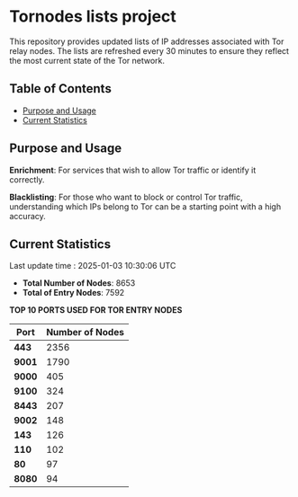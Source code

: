# Tornodes lists project

This repository provides updated lists of IP addresses associated with Tor relay nodes. The lists are refreshed every 30 minutes to ensure they reflect the most current state of the Tor network.

## Table of Contents

- [Purpose and Usage](#purpose-and-usage)
- [Current Statistics](#current-statistics)


## Purpose and Usage

**Enrichment**: For services that wish to allow Tor traffic or identify it correctly.

**Blacklisting**: For those who want to block or control Tor traffic, understanding which IPs belong to Tor can be a starting point with a high accuracy.

## Current Statistics

Last update time : 2025-01-03 10:30:06 UTC

- **Total Number of Nodes**: 8653
- **Total of Entry Nodes**: 7592

**TOP 10 PORTS USED FOR TOR ENTRY NODES**

| **Port** | **Number of Nodes** |
|------|-----------------|
| **443**   | 2356  |
| **9001**   | 1790  |
| **9000**   | 405  |
| **9100**   | 324  |
| **8443**   | 207  |
| **9002**   | 148  |
| **143**   | 126  |
| **110**   | 102  |
| **80**   | 97  |
| **8080**   | 94  |

